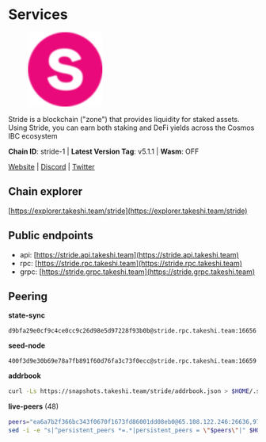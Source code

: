# Services

<figure><img src="https://github.com/takeshi-val/Logo/raw/main/stride.png" width="150" alt=""><figcaption></figcaption></figure>

Stride is a blockchain ("zone") that provides liquidity for staked assets.  Using Stride, you can earn both staking and DeFi yields across the Cosmos IBC ecosystem

**Chain ID**: stride-1 | **Latest Version Tag**: v5.1.1 | **Wasm**: OFF

[Website](https://stride.zone) | [Discord](https://discord.gg/mzQZ8dAE7u) | [Twitter](https://twitter.com/stride_zone)

## Chain explorer
[https://explorer.takeshi.team/stride](https://explorer.takeshi.team/stride)

## Public endpoints

* api: [https://stride.api.takeshi.team](https://stride.api.takeshi.team)
* rpc: [https://stride.rpc.takeshi.team](https://stride.rpc.takeshi.team)
* grpc: [https://stride.grpc.takeshi.team](https://stride.grpc.takeshi.team)

## Peering

**state-sync**

```text
d9bfa29e0cf9c4ce0cc9c26d98e5d97228f93b0b@stride.rpc.takeshi.team:16656
```

**seed-node**

```text
400f3d9e30b69e78a7fb891f60d76fa3c73f0ecc@stride.rpc.takeshi.team:16659
```

**addrbook**
```bash
curl -Ls https://snapshots.takeshi.team/stride/addrbook.json > $HOME/.stride/config/addrbook.json
```

**live-peers** (48)
```bash
peers="ea6a7b2f366bc343f0670f1673fd86001dd08eb0@65.108.122.246:26636,97e4468ac589eac505a800411c635b14511a61bb@144.76.239.27:26656,8d7d0f32d53467c4d5e8871faf4ec58ea970fed2@157.90.179.182:26456,d9bfa29e0cf9c4ce0cc9c26d98e5d97228f93b0b@65.109.88.38:16656,a3f95b0b15c31a68a7535f6068c4e14b95e90dcf@65.109.92.240:21016,05eec003db41d7ff47a317ef59f83e31bdca23c3@78.107.234.44:26656,5093547fdf0430143ac66b4ee55d80e6542a6c10@217.174.247.163:26656,018d66466cfd907d5cc166ba3d5df8958c96e80a@149.56.36.205:26656,d1008e1bfa6b0d1b317c69c08a80ced4a5b096bc@65.108.202.143:26656,04b797b5a56fb939a97a3c7d9c3230d09b85e8d7@93.189.30.118:26656,f602040562935873815a5ac23cb1ac7dd8821b76@176.9.22.117:26656,adb43211d022eae2a0c2bcfb5bfd5e19195320c1@65.108.137.38:26656,6856de6f0c70a850db2b58deb43d568fced4a524@35.208.80.214:26656,d36ac7580cc8907a00b0add8c3b047caea6df4ed@107.155.67.202:26636,9731c3365c772b3bc4580de5708a33f22c6174ec@208.102.87.76:26656,e726816f42831689eab9378d5d577f1d06d25716@176.9.188.21:26656,157000d06040f2a7b981c6f062da0c9da0e6e6af@194.163.163.0:26656,a77173bc4f4171fec0ac56b37c18e0ba6e5f80a4@65.108.226.44:31656,e1b058e5cfa2b836ddaa496b10911da62dcf182e@138.201.8.248:26656,2254e6968e5c7ebc98ef5b79b388502fa44e10e1@5.161.134.44:26656,463b1dc6903455575079572fb23407be586f2a4b@185.16.39.37:26656,fb24bc1de8c563e822897fba89bf150c602f3123@198.244.178.213:26656,a757fc9ea95a7f643d392ec9fdaa31cbf06e76d9@195.3.221.21:12256,fb8505c994cb90927c766e3c3d2db38044a596bc@139.59.31.201:26656,d77e7918b9f9e21ee60a8e03075ca3e5f7353912@162.55.4.253:26656,20f56a68a04eedc764b7e1b87b7032a50b9d4fe9@51.81.155.97:10456,1387946c04bceb472113f657f55f670f71709230@65.108.4.188:12256,d056dcd5ac8dddb23e2962a5ade6ee51f9bfd785@162.19.89.8:10456,233e06cfa51d53e186afe032e848f5c9f5cd4a01@83.171.248.3:26656,9ee75491e354965d8bfd8434aa093f8613bc1dce@65.108.238.103:12256,befab97d41e02ea4e759eda3de9e30e77b95b55b@34.68.196.138:26656,bbe196ec7c537e9dac0d2575350a1aa64700cdef@129.213.159.218:26656,8602d85bc570686ef255370177a92569e1ba4aa2@54.38.38.40:26639,8e4e1f1e087c76c71c64e477e95495833da82aa2@135.181.173.139:26656,f8e2f80a8c58e6f53cc4940f5f1eac55c9067480@35.247.153.164:26656,c124ce0b508e8b9ed1c5b6957f362225659b5343@144.76.177.187:26656,5383a21cf2d5e513aea2c3e430133f31aa2e5d00@138.201.32.103:26656,c7a30393c5cab01f5b497c4c094424e4e6271bac@65.108.201.154:5010,1ec2a654e00e22279ee50f13f074f2bce7218681@15.235.114.194:10156,dfc62810eeaab86587b2975c79f3c12d4830652d@15.235.114.54:26656,0bf1964808ae69e45d81066fb0f8065510db4f87@45.141.122.178:31656,0cfae6252c8d52a6d8103139b2f524af4bf9a4f0@104.197.4.37:26656,bf77a8579431d8525e88e5a9e8823db1144b1441@65.109.69.154:31656,a4b4e2befe485ab1bc4d05775162d1edbaad428a@137.184.9.18:31309,ebc272824924ea1a27ea3183dd0b9ba713494f83@185.16.39.158:26886,18704d8ffb35d412adb3fb8eea62c894cf175e75@86.48.26.130:26656,df3f533e6b9776c11f08da804edcb810cbdd2080@65.108.234.23:12256,8fff37214fb0ef622f1c09dccb22d6321e004c3e@109.123.242.163:50056"
sed -i -e "s|^persistent_peers *=.*|persistent_peers = \"$peers\"|" $HOME/.stride/config/config.toml
```
